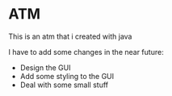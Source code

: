# ATM
 This is an atm that i created with java
 
 I have to add some changes in the near future:
  - Design the GUI
  - Add some styling to the GUI
  - Deal with some small stuff
